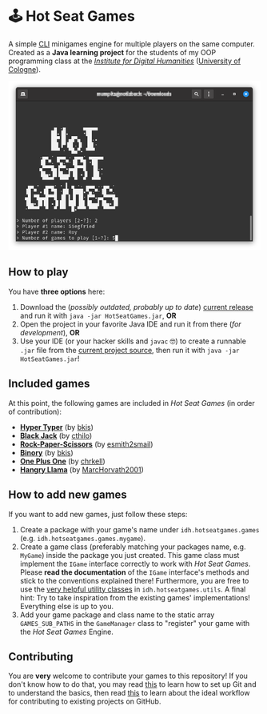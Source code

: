 # 🕹 Hot Seat Games

A simple [CLI](https://en.wikipedia.org/wiki/Command-line_interface) minigames engine for multiple players on the same computer. Created as a **Java learning project** for the students of my OOP programming class at the *[Institute for Digital Humanities](https://github.com/DH-Cologne)* ([University of Cologne](https://uni-koeln.de/)).

![screenshot](doc/screenshot.png)


## How to play

You have **three options** here:

1. Download the (*possibly outdated, probably up to date*) [current release](https://github.com/bkis/HotSeatGames/releases) and run it with `java -jar HotSeatGames.jar`, **OR**
2. Open the project in your favorite Java IDE and run it from there (*for development*), **OR**
3. Use your IDE (or your hacker skills and `javac` 🤓) to create a runnable `.jar` file from the [current project source](https://github.com/bkis/HotSeatGames/archive/main.zip), then run it with `java -jar HotSeatGames.jar`!


## Included games

At this point, the following games are included in *Hot Seat Games* (in order of contribution):

- **[Hyper Typer](https://github.com/bkis/HotSeatGames/tree/main/src/idh/hotseatgames/games/hypertyper)** (by [bkis](https://github.com/bkis))
- **[Black Jack](https://github.com/bkis/HotSeatGames/tree/main/src/idh/hotseatgames/games/blackjack)** (by [cthilo](https://github.com/cthilo))
- **[Rock-Paper-Scissors](https://github.com/bkis/HotSeatGames/tree/main/src/idh/hotseatgames/games/rockpaperscissors)** (by [esmith2smail](https://github.com/esmith2smail))
- **[Binory](https://github.com/bkis/HotSeatGames/tree/main/src/idh/hotseatgames/games/binory)** (by [bkis](https://github.com/bkis))
- **[One Plus One](https://github.com/bkis/HotSeatGames/tree/main/src/idh/hotseatgames/games/oneplusone)** (by [chrkell](https://github.com/chrkell))
- **[Hangry Llama](https://github.com/MarcHorvath2001)** (by [MarcHorvath2001](https://github.com/MarcHorvath2001))


## How to add new games

If you want to add new games, just follow these steps:

1. Create a package with your game's name under `idh.hotseatgames.games` (e.g. `idh.hotseatgames.games.mygame`).
2. Create a game class (preferably matching your packages name, e.g. `MyGame`) inside the package you just created. This game class must implement the `IGame` interface correctly to work with *Hot Seat Games*. Please **read the documentation** of the `IGame` interface's methods and stick to the conventions explained there! Furthermore, you are free to use the [very helpful utility classes](https://github.com/bkis/HotSeatGames/tree/main/src/idh/hotseatgames/utils) in `idh.hotseatgames.utils`. A final hint: Try to take inspiration from the existing games' implementations! Everything else is up to you.
3. Add your game package and class name to the static array `GAMES_SUB_PATHS` in the `GameManager` class to "register" your game with the *Hot Seat Games* Engine.


## Contributing

You are **very** welcome to contribute your games to this repository! If you don't know how to do that, you may read [this](https://docs.github.com/en/github/getting-started-with-github/quickstart) to learn how to set up Git and to understand the basics, then read [this](https://github.com/susam/gitpr) to learn about the ideal workflow for contributing to existing projects on GitHub.
